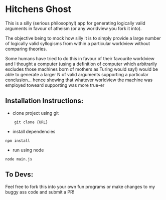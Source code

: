 # Hitchens Ghost 
This is a silly (serious philosophy!) app for generating logically valid 
arguments in favour of atheism (or any worldview you fork it into). 

The objective being to mock how silly it is to simply provide
a large number of logically valid syllogisms from 
within a particular worldview without comparing theories.

Some humans have tried to do this in favour of their favourite 
worldview and I thought a computer (using a definition of computer 
which arbitrarily excludes those machines born of mothers as Turing would say!)
would be able to generate a larger N of valid arguments supporting a particular
conclusion... hence showing that whatever worldview the machine was 
employed toweard supporting was more true-er

## Installation Instructions: 
- clone project using git 

```console
    git clone {URL}
``` 
- install dependencies

```console
npm install
``` 

- run using node 

```console
node main.js
```

## To Devs: 
Feel free to fork this into your own fun programs or make 
changes to my buggy ass code and submit a PR!